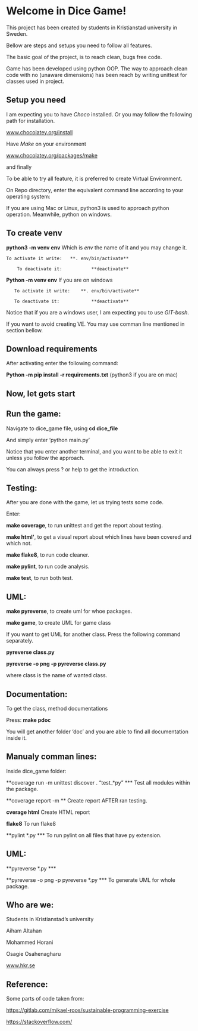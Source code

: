 ﻿Welcome in Dice Game!
=====================


This project has been created by students in Kristianstad university in Sweden.

Bellow are steps and setups you need to follow all features.




The basic goal of the project, is to reach clean, bugs free code.

Game has been developed using python OOP. The way to approach clean code with no (unaware dimensions) has been reach by writing unittest for classes used in project. 






Setup you need
--------------


I am expecting you to have _Choco_ installed.
Or you may follow the following path for installation.

www.chocolatey.org/install



Have _Make_ on your environment

www.chocolatey.org/packages/make



and finally


To be able to try all feature, it is preferred to create Virtual Environment.


On Repo directory, enter the equivalent command line according to your operating system:


If you are using Mac or Linux, python3 is used to approach python operation. Meanwhile,  python on windows.



To create venv
--------------


**python3 -m venv env**   Which is _env_ the name of it and you may change it.


	To activate it write:	**. env/bin/activate**	

        To deactivate it:	        **deactivate**



**Python -m venv env**     If you are on windows
       

       To activate it write:	**. env/bin/activate**

       To deactivate it:	        **deactivate**



Notice that if you are a windows user, I am expecting you to use _GIT-bash_.


If you want to avoid creating VE. You may use comman line mentioned in section bellow.



Download requirements
---------------------


After activating enter the following command:



**Python -m pip install -r requirements.txt**  (python3 if you are on mac)








Now, let gets start
--------------------




## Run the game:


Navigate to dice_game file, using **cd dice_file**

And simply enter ‘python main.py’ 


Notice that you enter another terminal, and you want to be able to exit it unless you follow the approach.

You can always press ? or help to get the introduction.




## Testing:

After you are done with the game, let us trying tests some code.


Enter:


**make coverage**, to run unittest and get the report about testing.


**make html'**,  to get a visual report about which lines have been covered and which not.


**make flake8**, to run code cleaner.


**make pylint**, to run code analysis.


**make test**, to run both test.



## UML:


**make pyreverse**, to create uml for whoe packages.


**make game**, to create UML for game class


If you want to get UML for another class. Press the following command separately.


**pyreverse class.py**


**pyreverse -o png -p pyreverse class.py**


where class is the name of wanted class.



## Documentation:


To get the class, method documentations

Press:  **make pdoc**


You will get another folder ‘doc’ and you are able to find all documentation inside it.










## Manualy comman lines:


Inside dice_game folder:


**coverage  run -m unittest discover . “test_*py” ***		Test all modules within the package.

**coverage report -m **		Create report AFTER ran testing.

**cverage html** 			Create HTML report

**flake8**  		To run flake8

**pylint *.py ***       To run pylint on all files that have py extension.



## UML:


**pyreverse *.py	***


**pyreverse -o png -p pyreverse *.py  ***		To generate UML for whole package.





## Who are we:


Students in Kristianstad’s university


Aiham Altahan

Mohammed Horani

Osagie Osahenagharu




www.hkr.se











## Reference:


Some parts of code taken from:


https://gitlab.com/mikael-roos/sustainable-programming-exercise

https://stackoverflow.com/
